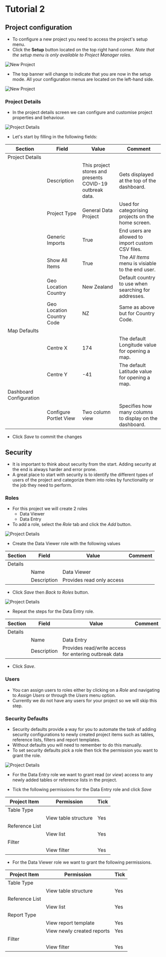 # Tutorial 2

## Project configuration


- To configure a new project you need to access the project's setup menu. 
- Click the **Setup** button located on the top right hand corner. *Note that the setup menu is only available to Project Manager roles.*

![New Project](assets/Config_Project_Setup.png)

- The top banner will change to indicate that you are now in the setup mode. All your configuration menus are located on the left-hand side. 

![New Project](assets/Config_Project_Setup_Menus.png)

### Project Details
- In the project details screen we can configure and customise project properties and behaviour.

![Project Details](assets/Config_Project_Setup_Details.png)

- Let's start by filling in the following fields:

| Section | Field  | Value | Comment |
| ------------- | ------------- | ------------- | ------------- |
| Project Details |
|| Description | This project stores and presents COVID-19 outbreak data. | Gets displayed at the top of the dashboard.|
|| Project Type | General Data Project | Used for categorising projects on the home screen.|
|| Generic Imports | True | End users are allowed to import custom CSV files.|
|| Show All Items | True | The *All Items* menu is visiable to the end user.|
|| Geo Location Country | New Zealand| Default country to use when searching for addresses. |
|| Geo Location Country Code| NZ| Same as above but for Country Code. |
| Map Defaults |
|| Centre X | 174 | The default Longitude value for opening a map. |
|| Centre Y | -41 | The default Latitude value for opening a map. |
| Dashboard Configuration |
|| Configure Portlet View | Two column view | Specifies how many columns to display on the dashboard. |

- Click *Save* to commit the changes

## Security
- It is important to think about security from the start. Adding security at the end is always harder and error prone.
- A great place to start with security is to identify the different types of users of the project and categorize them into roles by functionality or the job they need to perform.

### Roles
- For this project we will create 2 roles
  - Data Viewer
  - Data Entry
- To add a role, select the *Role* tab and click the *Add* button.

![Project Details](assets/Config_Project_Setup_Add_Roles.png)

- Create the Data Viewer role with the following values

| Section | Field  | Value | Comment |
| ------------- | ------------- | ------------- | ------------- |
| Details |
|| Name | Data Viewer | |
|| Description | Provides read only access | |

- Click *Save* then *Back to Roles* button. 

![Project Details](assets/Config_Project_Setup_Save_Role.png)

- Repeat the steps for the Data Entry role.

| Section | Field  | Value | Comment |
| ------------- | ------------- | ------------- | ------------- |
| Details |
|| Name | Data Entry | |
|| Description | Provides read/write access for entering outbreak data | |

- Click *Save*. 

### Users
- You can assign users to roles either by clicking on a *Role* and navigating to *Assign Users* or through the *Users* menu option. 
- Currently we do not have any users for your project so we will skip this step.

### Security Defaults
- Security defaults provide a way for you to automate the task of adding security configurations to newly created project items such as tables, reference lists, filters and report templates.
- Without defaults you will need to remember to do this manually.
- To set security defaults pick a role then tick the permission you want to grant the role.

![Project Details](assets/Config_Project_Setup_Security_Defaults.png)

- For the Data Entry role we want to grant read (or *view*) access to any newly added tables or reference lists in the project.

- Tick the following permissions for the Data Entry role and click *Save*

| Project Item | Permission  | Tick |
| ------------- | ------------- | ------------- |
| Table Type |
|| View table structure | Yes | 
| Reference List |
|| View list | Yes | 
| Filter |
|| View filter | Yes | 

- For the Data Viewer role we want to grant the following permissions.

| Project Item | Permission  | Tick |
| ------------- | ------------- | ------------- |
| Table Type |
|| View table structure | Yes | 
| Reference List |
|| View list | Yes | 
| Report Type |
|| View report template | Yes |
|| View newly created reports | Yes |
| Filter |
|| View filter | Yes | 